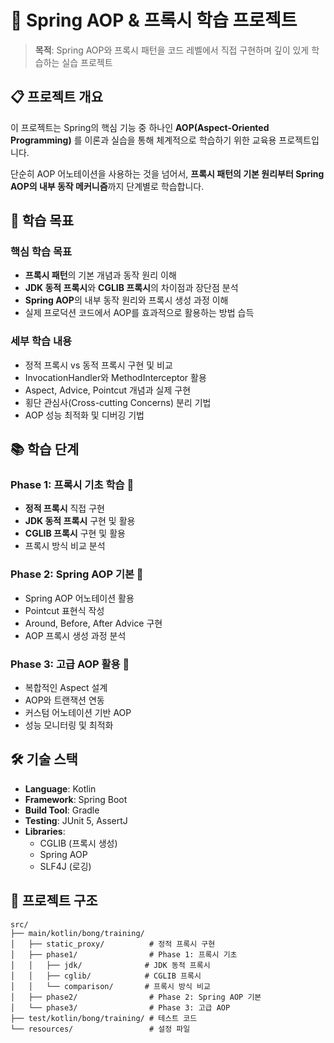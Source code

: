 # 🎯 Spring AOP & 프록시 학습 프로젝트

> **목적**: Spring AOP와 프록시 패턴을 코드 레벨에서 직접 구현하며 깊이 있게 학습하는 실습 프로젝트

## 📋 프로젝트 개요

이 프로젝트는 Spring의 핵심 기능 중 하나인 **AOP(Aspect-Oriented Programming)** 를 이론과 실습을 통해 체계적으로 학습하기 위한 교육용 프로젝트입니다.

단순히 AOP 어노테이션을 사용하는 것을 넘어서, **프록시 패턴의 기본 원리부터 Spring AOP의 내부 동작 메커니즘**까지 단계별로 학습합니다.

## 🎯 학습 목표

### 핵심 학습 목표
- **프록시 패턴**의 기본 개념과 동작 원리 이해
- **JDK 동적 프록시**와 **CGLIB 프록시**의 차이점과 장단점 분석
- **Spring AOP**의 내부 동작 원리와 프록시 생성 과정 이해
- 실제 프로덕션 코드에서 AOP를 효과적으로 활용하는 방법 습득

### 세부 학습 내용
- 정적 프록시 vs 동적 프록시 구현 및 비교
- InvocationHandler와 MethodInterceptor 활용
- Aspect, Advice, Pointcut 개념과 실제 구현
- 횡단 관심사(Cross-cutting Concerns) 분리 기법
- AOP 성능 최적화 및 디버깅 기법

## 📚 학습 단계

### Phase 1: 프록시 기초 학습 🔰
- **정적 프록시** 직접 구현
- **JDK 동적 프록시** 구현 및 활용
- **CGLIB 프록시** 구현 및 활용
- 프록시 방식 비교 분석

### Phase 2: Spring AOP 기본 📖
- Spring AOP 어노테이션 활용
- Pointcut 표현식 작성
- Around, Before, After Advice 구현
- AOP 프록시 생성 과정 분석

### Phase 3: 고급 AOP 활용 🚀
- 복합적인 Aspect 설계
- AOP와 트랜잭션 연동
- 커스텀 어노테이션 기반 AOP
- 성능 모니터링 및 최적화

## 🛠 기술 스택

- **Language**: Kotlin
- **Framework**: Spring Boot
- **Build Tool**: Gradle
- **Testing**: JUnit 5, AssertJ
- **Libraries**: 
  - CGLIB (프록시 생성)
  - Spring AOP
  - SLF4J (로깅)

## 📁 프로젝트 구조

```
src/
├── main/kotlin/bong/training/
│   ├── static_proxy/          # 정적 프록시 구현
│   ├── phase1/                # Phase 1: 프록시 기초
│   │   ├── jdk/              # JDK 동적 프록시
│   │   ├── cglib/            # CGLIB 프록시
│   │   └── comparison/       # 프록시 방식 비교
│   ├── phase2/                # Phase 2: Spring AOP 기본
│   └── phase3/                # Phase 3: 고급 AOP
├── test/kotlin/bong/training/ # 테스트 코드
└── resources/                 # 설정 파일
```